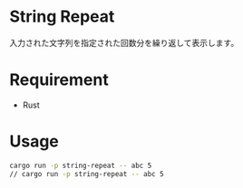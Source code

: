 # String Repeat
入力された文字列を指定された回数分を繰り返して表示します。

# Requirement
* Rust

# Usage
```bash
cargo run -p string-repeat -- abc 5
// cargo run -p string-repeat -- abc 5
```